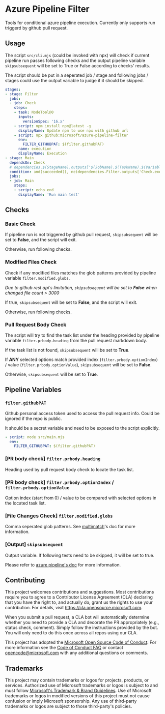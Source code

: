 # Azure Pipeline Filter

Tools for conditional azure pipeline execution. Currently only supports run triggerd by github pull request.

## Usage

The script `src/cli.mjs` (could be invoked with npx) will check if current pipeline run passes following checks and the output pipeline variable `skipsubsequent` will be set to True or False according to checks' results.

The script should be put in a seperated job / stage and following jobs / stages could use the output variable to judge if it should be skipped.

```yaml
stages:
- stage: Filter
  jobs:
  - job: Check
    steps:
    - task: NodeTool@0
      inputs:
        versionSpec: '16.x'
    - script: npm install npm@latest -g
      displayName: Update npm to use npx with github url
    - script: npx github:microsoft/azure-pipeline-filter
      env:
        FILTER_GITHUBPAT: $(filter.githubPAT)
      name: execution
      displayName: Execution
- stage: Main
  dependsOn: Check
  # dependencies.$(StageName).outputs['$(JobName).$(TaskName).$(VariableName)']
  condition: and(succeeded(), ne(dependencies.Filter.outputs['Check.execution.skipsubsequent'], 'true'))
  jobs:
  - job: Main
    steps:
    - script: echo end
      displayName: 'Run main test'
```

## Checks

### Basic Check

If pipeline run is not triggered by github pull request, `skipsubsequent` will be set to **False**, and the script will exit.

Otherwise, run following checks.

### Modified Files Check

Check if any modified files matches the glob patterns provided by pipeline variable `filter.modified.globs`.

*Due to github rest api's limitation, `skipsubsequent` will be set to **False** when changed file count > 3000*

If true, `skipsubsequent` will be set to **False**, and the script will exit.

Otherwise, run following checks.

### Pull Request Body Check

The script will try to find the task list under the heading provided by pipeline variable `filter.prbody.heading` from the pull request markdown body.

If the task list is not found, `skipsubsequent` will be set to **True**.

If **ANY** selected options match provided index (`filter.prbody.optionIndex`) / value (`filter.prbody.optionValue`), `skipsubsequent` will be set to **False**.

Otherwise, `skipsubsequent` will be set to **True**.

## Pipeline Variables

### `filter.githubPAT`

Github personal access token used to access the pull request info. Could be ignored if the repo is public.

It should be a secret variable and need to be exposed to the script explicitly.

```yaml
- script: node src/main.mjs
  env:
    FILTER_GITHUBPAT: $(filter.githubPAT)
```

### [PR body check] `filter.prbody.heading`

Heading used by pull request body check to locate the task list.

### [PR body check] `filter.prbody.optionIndex` / `filter.prbody.optionValue`

Option index (start from 0) / value to be compared with selected options in the located task list.

### [File Changes Check] `filter.modified.globs`

Comma seperated glob patterns. See [multimatch](https://github.com/sindresorhus/multimatch#globbing-patterns)'s doc for more information.

### [Output] `skipsubsequent`

Output variable. If following tests need to be skipped, it will be set to true.

Please refer to [azure pipeline's doc](https://docs.microsoft.com/en-us/azure/devops/pipelines/process/conditions?view=azure-devops&tabs=yaml) for more information.

## Contributing

This project welcomes contributions and suggestions.  Most contributions require you to agree to a
Contributor License Agreement (CLA) declaring that you have the right to, and actually do, grant us
the rights to use your contribution. For details, visit https://cla.opensource.microsoft.com.

When you submit a pull request, a CLA bot will automatically determine whether you need to provide
a CLA and decorate the PR appropriately (e.g., status check, comment). Simply follow the instructions
provided by the bot. You will only need to do this once across all repos using our CLA.

This project has adopted the [Microsoft Open Source Code of Conduct](https://opensource.microsoft.com/codeofconduct/).
For more information see the [Code of Conduct FAQ](https://opensource.microsoft.com/codeofconduct/faq/) or
contact [opencode@microsoft.com](mailto:opencode@microsoft.com) with any additional questions or comments.

## Trademarks

This project may contain trademarks or logos for projects, products, or services. Authorized use of Microsoft 
trademarks or logos is subject to and must follow 
[Microsoft's Trademark & Brand Guidelines](https://www.microsoft.com/en-us/legal/intellectualproperty/trademarks/usage/general).
Use of Microsoft trademarks or logos in modified versions of this project must not cause confusion or imply Microsoft sponsorship.
Any use of third-party trademarks or logos are subject to those third-party's policies.

